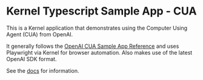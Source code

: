 # Kernel Typescript Sample App - CUA

This is a Kernel application that demonstrates using the Computer Using Agent (CUA) from OpenAI.

It generally follows the [OpenAI CUA Sample App Reference](https://github.com/openai/openai-cua-sample-app) and uses Playwright via Kernel for browser automation.
Also makes use of the latest OpenAI SDK format.

See the [docs](https://docs.onkernel.com/quickstart) for information.